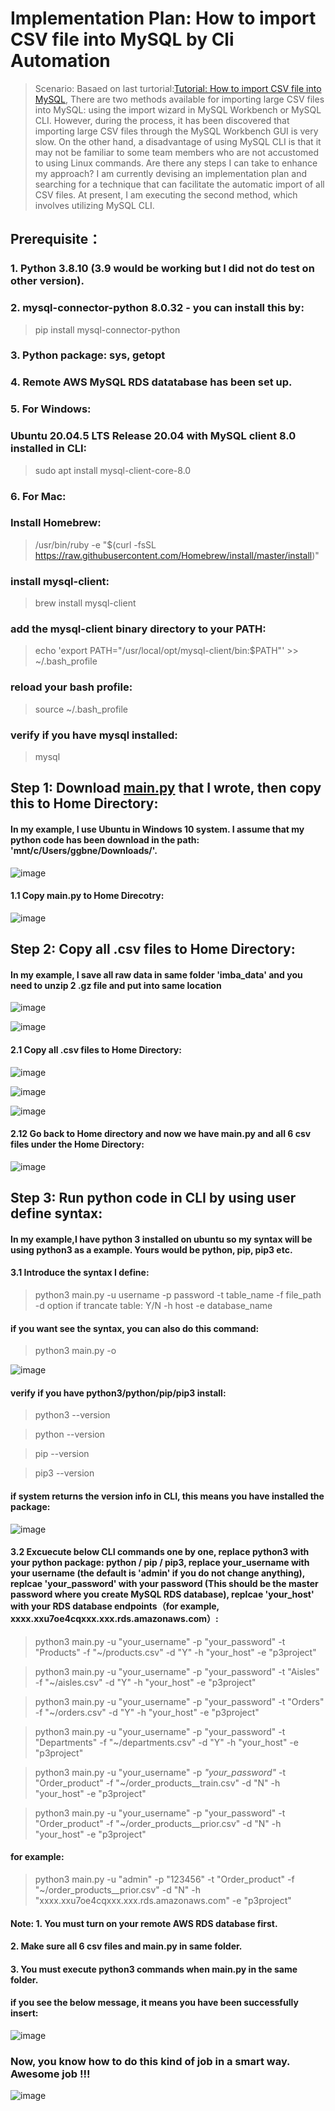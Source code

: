 # Implementation Plan: How to import CSV file into MySQL by Cli Automation 

> Scenario: Basaed on last turtorial:[Tutorial: How to import CSV file into MySQL](https://github.com/xzhao5/awsGlue-to-MySQL-tutorial/blob/29850ac9cd86ae7feee4362aef67ee36f8958681/import_csv_tutorial.md), There are two methods available for importing large CSV files into MySQL: using the import wizard in MySQL Workbench or MySQL CLI. However, during the process, it has been discovered that importing large CSV files through the MySQL Workbench GUI is very slow. On the other hand, a disadvantage of using MySQL CLI is that it may not be familiar to some team members who are not accustomed to using Linux commands.
> Are there any steps I can take to enhance my approach? I am currently devising an implementation plan and searching for a technique that can facilitate the automatic import of all CSV files. At present, I am executing the second method, which involves utilizing MySQL CLI.

## Prerequisite：
### 1. Python 3.8.10 (3.9 would be working but I did not do test on other version).
### 2. mysql-connector-python 8.0.32 - you can install this by:
> pip install mysql-connector-python
### 3. Python package: sys, getopt
### 4. Remote AWS MySQL RDS datatabase has been set up.
### 5. For Windows:
### Ubuntu 20.04.5 LTS Release 20.04 with MySQL client 8.0 installed in CLI:
> sudo apt install mysql-client-core-8.0

### 6. For Mac:
### Install Homebrew:
> /usr/bin/ruby -e "$(curl -fsSL https://raw.githubusercontent.com/Homebrew/install/master/install)"
### install mysql-client:
> brew install mysql-client
### add the mysql-client binary directory to your PATH:
> echo 'export PATH="/usr/local/opt/mysql-client/bin:$PATH"' >> ~/.bash_profile
### reload your bash profile:
> source ~/.bash_profile
### verify if you have mysql installed:
> mysql

## Step 1: Download [main.py](https://github.com/xzhao5/awsGlue-to-MySQL-tutorial/blob/c1bbcde2c7b76907fc8c068af05eaaf0529584a6/main.py) that I wrote, then copy this to Home Directory:  
#### In my example, I use Ubuntu in Windows 10 system. I assume that my python code has been download in the path: 'mnt/c/Users/ggbne/Downloads/'.

![image](https://user-images.githubusercontent.com/7371969/227112438-fbfa38d0-6969-44c6-983f-a095c48c2d2b.png)

#### 1.1 Copy main.py to Home Direcotry: 

![image](https://user-images.githubusercontent.com/7371969/227112655-f2ed9afa-d4d5-4c75-87f6-44d0958a6286.png)

## Step 2: Copy all .csv files to Home Directory: 
#### In my example, I save all raw data in same folder 'imba_data' and you need to unzip 2 .gz file and put into same location

![image](https://user-images.githubusercontent.com/7371969/227112970-41a36558-0c36-4ed1-a6a7-5d429e7f211b.png)

![image](https://user-images.githubusercontent.com/7371969/227113711-48d00577-4583-4f73-89ec-64341149d9c8.png)

#### 2.1 Copy all .csv files to Home Directory:

![image](https://user-images.githubusercontent.com/7371969/227114050-e82d20a4-5fff-49fe-b1c6-206885295e29.png)

![image](https://user-images.githubusercontent.com/7371969/227114108-142c52b8-d59e-404d-9f40-00290a70b3bc.png)

![image](https://user-images.githubusercontent.com/7371969/227114356-6dc649d8-ddea-4b86-a1c7-c7f8dfde4bde.png)

#### 2.12 Go back to Home directory and now we have main.py and all 6 csv files under the Home Directory:

![image](https://user-images.githubusercontent.com/7371969/227114547-91fa532c-b36a-4b96-bf72-17a5ea449a83.png)

## Step 3: Run python code in CLI by using user define syntax:
#### In my example,I have python 3 installed on ubuntu so my syntax will be using python3 as a example. Yours would be python, pip, pip3 etc.

#### 3.1 Introduce the syntax I define: 

> python3 main.py -u username -p password -t table_name -f file_path -d option if trancate table: Y/N -h host -e database_name

#### if you want see the syntax, you can also do this command:

> python3 main.py -o

![image](https://user-images.githubusercontent.com/7371969/227115747-42563823-ca8b-4077-b3ee-46a32404ec31.png)

#### verify if you have python3/python/pip/pip3 install:

> python3 --version

> python --version

> pip --version

> pip3 --version

#### if system returns the version info in CLI, this means you have installed the package:

![image](https://user-images.githubusercontent.com/7371969/227116104-c8bb7760-5996-452c-845a-55bc5c19d05d.png)

#### 3.2 Excuecute below CLI commands one by one, replace **python3** with **your python package: python / pip / pip3**, replace **your_username** with **your username (the default is 'admin' if you do not change anything)**, replcae **'your_password'** with **your password (This should be the master password where you create MySQL RDS database)**, replcae **'your_host'** with **your RDS database endpoints（for example, xxxx.xxu7oe4cqxxx.xxx.rds.amazonaws.com）**: 

> python3 main.py -u "your_username" -p "your_password" -t "Products" -f "~/products.csv" -d "Y" -h "your_host" -e "p3project"

> python3 main.py -u "your_username" -p "your_password" -t "Aisles" -f "~/aisles.csv" -d "Y" -h "your_host" -e "p3project"

> python3 main.py -u "your_username" -p "your_password" -t "Orders" -f "~/orders.csv" -d "Y" -h "your_host" -e "p3project"

> python3 main.py -u "your_username" -p "your_password" -t "Departments" -f "~/departments.csv" -d "Y" -h "your_host" -e "p3project"

> python3 main.py -u "your_username" -p *"your_password"* -t "Order_product" -f "~/order_products__train.csv" -d "N" -h "your_host" -e "p3project"

> python3 main.py -u "your_username" -p "your_password" -t "Order_product" -f "~/order_products__prior.csv" -d "N" -h "your_host" -e "p3project"

#### for example:

> python3 main.py -u "admin" -p "123456" -t "Order_product" -f "~/order_products__prior.csv" -d "N" -h "xxxx.xxu7oe4cqxxx.xxx.rds.amazonaws.com" -e "p3project"

#### Note: 1. You must turn on your remote AWS RDS database first.
####       2. Make sure all 6 csv files and main.py in same folder.
####       3. You must execute python3 commands when main.py in the same folder.

#### if you see the below message, it means you have been successfully insert:

![image](https://user-images.githubusercontent.com/7371969/227118442-47036492-0e07-4f57-b7e3-3881b9b1259e.png)

### Now, you know how to do this kind of job in a smart way. Awesome job !!!

![image](https://user-images.githubusercontent.com/7371969/227120959-f50119c8-38b7-417a-8904-41756e039b4b.png)


